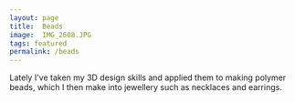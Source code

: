 ```yaml
---
layout: page
title:  Beads
image:  IMG_2608.JPG
tags: featured
permalink: /beads
---
```

Lately I've taken my 3D design skills and applied them to making polymer beads,
which I then make into jewellery such as necklaces and earrings.
